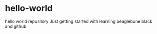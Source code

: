 # hello-world
hello world repository
Just getting started with learning beaglebone black and github
